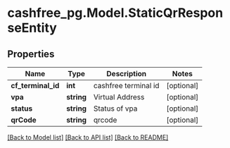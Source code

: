 # cashfree_pg.Model.StaticQrResponseEntity

## Properties

Name | Type | Description | Notes
------------ | ------------- | ------------- | -------------
**cf_terminal_id** | **int** | cashfree terminal id | [optional] 
**vpa** | **string** | Virtual Address | [optional] 
**status** | **string** | Status of vpa | [optional] 
**qrCode** | **string** | qrcode | [optional] 

[[Back to Model list]](../README.md#documentation-for-models) [[Back to API list]](../README.md#documentation-for-api-endpoints) [[Back to README]](../README.md)

